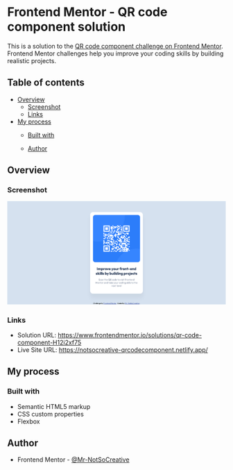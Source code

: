 # Frontend Mentor - QR code component solution

This is a solution to the [QR code component challenge on Frontend Mentor](https://www.frontendmentor.io/challenges/qr-code-component-iux_sIO_H). Frontend Mentor challenges help you improve your coding skills by building realistic projects. 

## Table of contents

- [Overview](#overview)
  - [Screenshot](#screenshot)
  - [Links](#links)
- [My process](#my-process)
  - [Built with](#built-with)
  
  - [Author](#author)

## Overview

### Screenshot

![](./images/Screenshot%202022-04-11%20at%2014-13-05%20Frontend%20Mentor%20QR%20code%20component.png)

### Links

- Solution URL: https://www.frontendmentor.io/solutions/qr-code-component-H12i2xf75
- Live Site URL: https://notsocreative-qrcodecomponent.netlify.app/

## My process

### Built with

- Semantic HTML5 markup
- CSS custom properties
- Flexbox

## Author

- Frontend Mentor - [@Mr-NotSoCreative](https://www.frontendmentor.io/profile/Mr-NotSoCreative)


